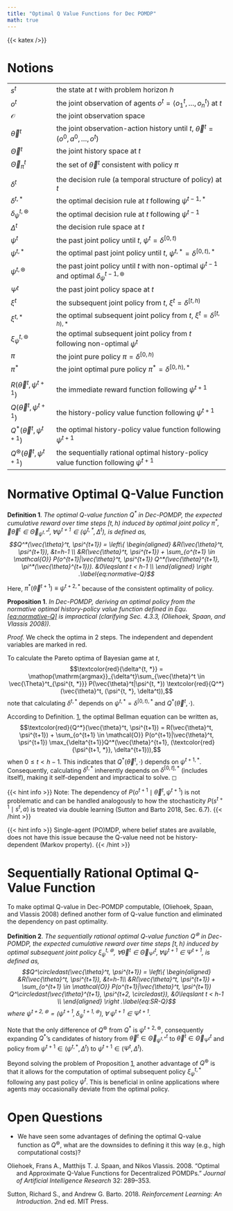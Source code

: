 ```yaml
---
title: "Optimal Q Value Functions for Dec POMDP"
math: true
---
```


{{< katex />}}

# Notions

|                                             |                                                                                                            |
|:--------------------------------------------|:-----------------------------------------------------------------------------------------------------------|
| $s^t$                                       | the state at $t$ with problem horizon $h$                                                                  |
| $o^t$                                       | the joint observation of agents $o^t=\langle o_1^t, \dots, o_n^t \rangle$ at $t$                           |
| $\mathcal{O}$                               | the joint observation space                                                                                |
| $\vec{\theta}^t$                            | the joint observation-action history until $t$, $\vec{\theta}^t=(o^0, a^0, \dots, o^t)$                    |
| $\vec{\Theta}^t$                            | the joint history space at $t$                                                                             |
| $\vec{\Theta}^t_\pi$                        | the set of $\vec{\theta}^t$ consistent with policy $\pi$                                                   |
|                                             |                                                                                                            |
| $\delta^{t}$                                | the decision rule (a temporal structure of policy) at $t$                                                  |
| $\delta^{t,*}$                              | the optimal decision rule at $t$ following $\psi^{t-1, *}$                                                 |
| $\delta^{t,\circledast}_\psi$               | the optimal decision rule at $t$ following $\psi^{t-1}$                                                    |
| $\Delta^t$                                  | the decision rule space at $t$                                                                             |
| $\psi^{t}$                                  | the past joint policy until $t$, $\psi^{t} = \delta^{[0, t)}$                                              |
| $\psi^{t, *}$                               | the optimal past joint policy until $t$, $\psi^{t, *} = \delta^{[0, t), *}$                                |
| $\psi^{t, \circledast}$                     | the past joint policy until $t$ with non-optimal $\psi^{t-1}$ and optimal $\delta^{t-1, \circledast}_\psi$ |
| $\Psi^{t}$                                  | the past joint policy space at $t$                                                                         |
| $\xi^t$                                     | the subsequent joint policy from $t$, $\xi^{t} = \delta^{[t, h)}$                                          |
| $\xi^{t, *}$                                | the optimal subsequent joint policy from $t$, $\xi^{t} = \delta^{[t, h), *}$                               |
| $\xi^{t, \circledast}_\psi$                 | the optimal subsequent joint policy from $t$ following non-optimal $\psi^t$                                |
| $\pi$                                       | the joint pure policy $\pi=\delta^{[0, h)}$                                                                |
| $\pi^*$                                     | the joint optimal pure policy $\pi^*=\delta^{[0, h), *}$                                                   |
|                                             |                                                                                                            |
| $R(\vec{\theta}^t, \psi^{t+1})$             | the immediate reward function following $\psi^{t+1}$                                                       |
| $Q(\vec{\theta}^t, \psi^{t+1})$             | the history-policy value function following $\psi^{t+1}$                                                   |
| $Q^*(\vec{\theta}^t, \psi^{t+1})$           | the optimal history-policy value function following $\psi^{t+1}$                                           |
| $Q^\circledast(\vec{\theta}^t, \psi^{t+1})$ | the sequentially rational optimal history-policy value function following $\psi^{t+1}$                     |

# Normative Optimal Q-Value Function

<div id="defn:normative-Q" class="definition">

**Definition 1**. *The optimal Q-value function $Q^*$ in Dec-POMDP, the expected cumulative reward over time steps $[t,h)$ induced by optimal joint policy $\pi^{*}$, $\forall \vec{\theta}^t\in \vec{\Theta}^t_{\psi^{t, *}}, \forall \psi^{t+1}\in(\psi^{t, *},\Delta^t)$, is defined as, $$Q^*(\vec{\theta}^t, \psi^{t+1}) = \left\{
        \begin{aligned}
        &R(\vec{\theta}^t, \psi^{t+1}), &t=h-1 \\ 
        &R(\vec{\theta}^t, \psi^{t+1}) + \sum_{o^{t+1} \in \mathcal{O}} P(o^{t+1}|\vec{\theta}^t, \psi^{t+1}) Q^*(\vec{\theta}^{t+1}, \pi^*(\vec{\theta}^{t+1})). &0\leqslant t < h-1 \\
        \end{aligned}
        \right .\label{eq:normative-Q}$$*

</div>

Here, $\pi^*(\vec{\theta}^{t+1})\equiv \psi^{t+2, *}$ because of the consistent optimality of policy.

<div id="prop:problem" class="proposition">

**Proposition 1**. *In Dec-POMDP, deriving an optimal policy from the normative optimal history-policy value function defined in Equ. <a href="#eq:normative-Q" data-reference-type="ref" data-reference="eq:normative-Q">[eq:normative-Q]</a> is impractical (clarifying Sec. 4.3.3, (Oliehoek, Spaan, and Vlassis 2008)).*

</div>

<div class="proof">

*Proof.* We check the optima in 2 steps. The independent and dependent variables are marked in red.

To calculate the Pareto optima of Bayesian game at $t$, $$\textcolor{red}{\delta^{t, *}}
    = \mathop{\mathrm{argmax}}_{\delta^t}\sum_{\vec{\theta}^t \in \vec{\Theta}^t_{\psi^{t, *}}} P(\vec{\theta}^t|\psi^{t, *}) \textcolor{red}{Q^*}(\vec{\theta}^t, (\psi^{t, *}, \delta^t)),$$ note that calculating $\delta^{t,*}$ depends on $\psi^{t, *} = \delta^{[0, t), *}$ and $Q^*(\vec{\theta}^t, \cdot)$.

According to Definition. <a href="#defn:normative-Q" data-reference-type="ref" data-reference="defn:normative-Q">1</a>, the optimal Bellman equation can be written as, $$\textcolor{red}{Q^*}(\vec{\theta}^t, \psi^{t+1}) = R(\vec{\theta}^t, \psi^{t+1}) + \sum_{o^{t+1} \in \mathcal{O}} P(o^{t+1}|\vec{\theta}^t, \psi^{t+1}) \max_{\delta^{t+1}}Q^*(\vec{\theta}^{t+1}, (\textcolor{red}{\psi^{t+1, *}}, \delta^{t+1})),$$ when $0\leqslant t < h-1$. This indicates that $Q^*(\vec{\theta}^t, \cdot)$ depends on $\psi^{t+1, *}$. Consequently, calculating $\delta^{t,*}$ inherently depends on $\delta^{[0, t], *}$ (includes itself), making it self-dependent and impractical to solve. ◻

{{< hint info >}}
Note: The dependency of $P(o^{t+1}\mid\vec{\theta}^t, \psi^{t+1})$ is not problematic and can be handled analogously to how the stochasticity $P(s^{t+1}\mid s^t, a)$ is treated via double learning (Sutton and Barto 2018, Sec. 6.7).
{{< /hint >}}

{{< hint info >}}
Single-agent (PO)MDP, where belief states are available, does not have this issue because the Q-value need not be history-dependent (Markov property).
{{< /hint >}}

</div>

# Sequentially Rational Optimal Q-Value Function

To make optimal Q-value in Dec-POMDP computable, (Oliehoek, Spaan, and Vlassis 2008) defined another form of Q-value function and eliminated the dependency on past optimality.

<div class="definition">

**Definition 2**. *The sequentially rational optimal Q-value function $Q^\circledast$ in Dec-POMDP, the expected cumulative reward over time steps $[t,h)$ induced by optimal subsequent joint policy $\xi^{t, \circledast}_\psi$, $\forall \vec{\theta}^t\in \vec{\Theta}^t_{\Psi^{t}}, \forall\psi^{t+1}\in\Psi^{t+1}$, is defined as, $$Q^\circledast(\vec{\theta}^t, \psi^{t+1}) = \left\{
        \begin{aligned}
        &R(\vec{\theta}^t, \psi^{t+1}), &t=h-1\\ 
        &R(\vec{\theta}^t, \psi^{t+1}) + \sum_{o^{t+1} \in \mathcal{O}} P(o^{t+1}|\vec{\theta}^t, \psi^{t+1}) Q^\circledast(\vec{\theta}^{t+1}, \psi^{t+2, \circledast}), &0\leqslant t < h-1 \\
        \end{aligned}
        \right .\label{eq:SR-Q}$$ where $\psi^{t+2, \circledast}=(\psi^{t+1}, \delta^{t+1, \circledast}_{\psi}), \forall \ \psi^{t+1} \in \Psi^{t+1}$.*

</div>

Note that the only difference of $Q^\circledast$ from $Q^*$ is $\psi^{t+2, \circledast}$, consequently expanding $Q^*$’s candidates of history from $\vec{\theta}^t \in \vec{\Theta}^t_{\psi^{t, *}}$ to $\vec{\theta}^t \in \vec{\Theta}^t_{\Psi^{t}}$ and policy from $\psi^{t+1}\in(\psi^{t, *},\Delta^t)$ to $\psi^{t+1}\in(\Psi^t,\Delta^t)$.

Beyond solving the problem of Proposition <a href="#prop:problem" data-reference-type="ref" data-reference="prop:problem">1</a>, another advantage of $Q^\circledast$ is that it allows for the computation of optimal subsequent policy $\xi^{t, *}_\psi$ following any past policy $\psi^{t}$. This is beneficial in online applications where agents may occasionally deviate from the optimal policy.

# Open Questions

- We have seen some advantages of defining the optimal Q-value function as $Q^\circledast$, what are the downsides to defining it this way (e.g., high computational costs)?

<div id="refs" class="references csl-bib-body hanging-indent">

<div id="ref-Oliehoek08JAIR" class="csl-entry">

Oliehoek, Frans A., Matthijs T. J. Spaan, and Nikos Vlassis. 2008. “Optimal and Approximate Q-Value Functions for Decentralized POMDPs.” *Journal of Artificial Intelligence Research* 32: 289–353.

</div>

<div id="ref-sutton2018reinforcement" class="csl-entry">

Sutton, Richard S., and Andrew G. Barto. 2018. *Reinforcement Learning: An Introduction*. 2nd ed. MIT Press.

</div>

</div>

<!-- footnotes converted to hints above -->
